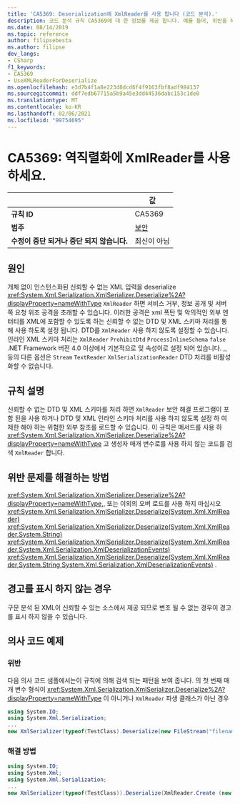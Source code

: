 ```yaml
---
title: 'CA5369: Deserialization에 XmlReader를 사용 합니다 (코드 분석).'
description: 코드 분석 규칙 CA5369에 대 한 정보를 제공 합니다. 예를 들어, 위반을 해결 하는 방법, 위반 하는 경우를 포함 합니다.
ms.date: 08/14/2019
ms.topic: reference
author: filipsebesta
ms.author: filipse
dev_langs:
- CSharp
f1_keywords:
- CA5369
- UseXMLReaderForDeserialize
ms.openlocfilehash: e3d7b4f1a8e223d8dcd6f4f9163fbf8adf984137
ms.sourcegitcommit: ddf7edb67715a5b9a45e3dd44536dabc153c1de0
ms.translationtype: MT
ms.contentlocale: ko-KR
ms.lasthandoff: 02/06/2021
ms.locfileid: "99754695"
---
```

# <a name="ca5369-use-xmlreader-for-deserialize"></a>CA5369: 역직렬화에 XmlReader를 사용하세요.

| | 값 |
|-|-|
| **규칙 ID** |CA5369|
| **범주** |[보안](security-warnings.md)|
| **수정이 중단 되거나 중단 되지 않습니다.** |최신이 아님|

## <a name="cause"></a>원인

개체 없이 인스턴스화된 신뢰할 수 없는 XML 입력을 deserialize <xref:System.Xml.Serialization.XmlSerializer.Deserialize%2A?displayProperty=nameWithType> `XmlReader` 하면 서비스 거부, 정보 공개 및 서버 쪽 요청 위조 공격을 초래할 수 있습니다. 이러한 공격은 xml 폭탄 및 악의적인 외부 엔터티를 XML에 포함할 수 있도록 하는 신뢰할 수 없는 DTD 및 XML 스키마 처리를 통해 사용 하도록 설정 됩니다. DTD를 `XmlReader` 사용 하지 않도록 설정할 수 있습니다. 인라인 XML 스키마 처리는 `XmlReader` `ProhibitDtd` `ProcessInlineSchema` `false` .NET Framework 버전 4.0 이상에서 기본적으로 및 속성이로 설정 되어 있습니다. ,, 등의 다른 옵션은 `Stream` `TextReader` `XmlSerializationReader` DTD 처리를 비활성화할 수 없습니다.

## <a name="rule-description"></a>규칙 설명

신뢰할 수 없는 DTD 및 XML 스키마를 처리 하면 `XmlReader` 보안 해결 프로그램이 포함 된을 사용 하거나 DTD 및 XML 인라인 스키마 처리를 사용 하지 않도록 설정 하 여 제한 해야 하는 위험한 외부 참조를 로드할 수 있습니다. 이 규칙은 메서드를 사용 하 <xref:System.Xml.Serialization.XmlSerializer.Deserialize%2A?displayProperty=nameWithType> 고 생성자 매개 변수로를 사용 하지 않는 코드를 검색 `XmlReader` 합니다.

## <a name="how-to-fix-violations"></a>위반 문제를 해결하는 방법

<xref:System.Xml.Serialization.XmlSerializer.Deserialize%2A?displayProperty=nameWithType>,, 또는 이외의 오버 로드를 사용 하지 마십시오 <xref:System.Xml.Serialization.XmlSerializer.Deserialize(System.Xml.XmlReader)> <xref:System.Xml.Serialization.XmlSerializer.Deserialize(System.Xml.XmlReader,System.String)> <xref:System.Xml.Serialization.XmlSerializer.Deserialize(System.Xml.XmlReader,System.Xml.Serialization.XmlDeserializationEvents)> <xref:System.Xml.Serialization.XmlSerializer.Deserialize(System.Xml.XmlReader,System.String,System.Xml.Serialization.XmlDeserializationEvents)> .

## <a name="when-to-suppress-warnings"></a>경고를 표시 하지 않는 경우

구문 분석 된 XML이 신뢰할 수 있는 소스에서 제공 되므로 변조 될 수 없는 경우이 경고를 표시 하지 않을 수 있습니다.

## <a name="pseudo-code-examples"></a>의사 코드 예제

### <a name="violation"></a>위반

다음 의사 코드 샘플에서는이 규칙에 의해 검색 되는 패턴을 보여 줍니다.
의 첫 번째 매개 변수 형식이 <xref:System.Xml.Serialization.XmlSerializer.Deserialize%2A?displayProperty=nameWithType> 이 아니거나 `XmlReader` 파생 클래스가 아닌 경우

```csharp
using System.IO;
using System.Xml.Serialization;
...
new XmlSerializer(typeof(TestClass).Deserialize(new FileStream("filename", FileMode.Open));
```

### <a name="solution"></a>해결 방법

```csharp
using System.IO;
using System.Xml;
using System.Xml.Serialization;
...
new XmlSerializer(typeof(TestClass)).Deserialize(XmlReader.Create (new FileStream("filename", FileMode.Open)));
```
